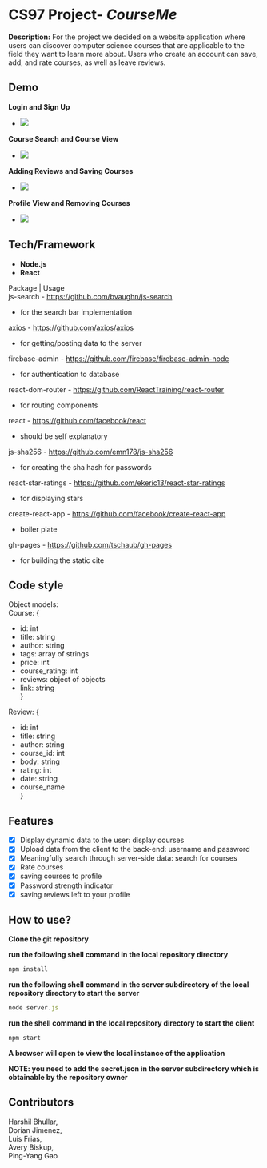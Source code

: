 # CS97 Project- *CourseMe* 
**Description:**
For the project we decided on a website application where users can discover 
computer science courses that are applicable to the field they want to learn more about. 
Users who create an account can save, add, and rate courses, as well as leave reviews.

## Demo
**Login and Sign Up**

* ![](https://i.imgur.com/cBH4hlu.gif)

**Course Search and Course View**

* ![](https://i.imgur.com/0I0JrV2.gif)

**Adding Reviews and Saving Courses**

* ![](https://i.imgur.com/BvTwm1z.gif)

**Profile View and Removing Courses**

* ![](https://i.imgur.com/v8rogjZ.gif)

## Tech/Framework
* **Node.js**
* **React**

Package | Usage  
js-search - https://github.com/bvaughn/js-search  
- for the search bar implementation  
  
axios - https://github.com/axios/axios  
- for getting/posting data to the server  
  
firebase-admin - https://github.com/firebase/firebase-admin-node  
- for authentication to database  
  
react-dom-router - https://github.com/ReactTraining/react-router  
- for routing components  
  
react - https://github.com/facebook/react  
- should be self explanatory  

js-sha256 - https://github.com/emn178/js-sha256  
- for creating the sha hash for passwords  

react-star-ratings - https://github.com/ekeric13/react-star-ratings  
- for displaying stars  

create-react-app - https://github.com/facebook/create-react-app  
- boiler plate

gh-pages - https://github.com/tschaub/gh-pages  
- for building the static cite

## Code style
Object models:  
Course: {  
- id: int  
- title: string  
- author: string  
- tags: array of strings  
- price: int  
- course\_rating: int  
- reviews: object of objects  
- link: string  
}

Review: {  
- id: int  
- title: string  
- author: string  
- course\_id: int  
- body: string  
- rating: int  
- date: string  
- course\_name  
}

## Features
* [x] Display dynamic data to the user: display courses 
* [x] Upload data from the client to the back-end: username and password
* [x] Meaningfully search through server-side data: search for courses 
* [x] Rate courses 
* [x] saving courses to profile
* [x] Password strength indicator
* [x] saving reviews left to your profile

## How to use?
**Clone the git repository**

**run the following shell command in the local repository directory**
```javascript
npm install
```
**run the following shell command in the server subdirectory of the local repository directory to start the server**
```javascript
node server.js
```
**run the shell command in the local repository directory to start the client**
```javascript
npm start
```
**A browser will open to view the local instance of the application**

**NOTE: you need to add the secret.json in the server subdirectory which is obtainable by the repository owner**

## Contributors  
Harshil Bhullar,  
Dorian Jimenez,  
Luis Frias,  
Avery Biskup,  
Ping-Yang Gao  
